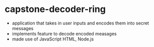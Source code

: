 # capstone-decoder-ring

- application that takes in user inputs and encodes them into secret messages
- implements feature to decode encoded measages
-  made use of JavaScript HTML, Node.js

